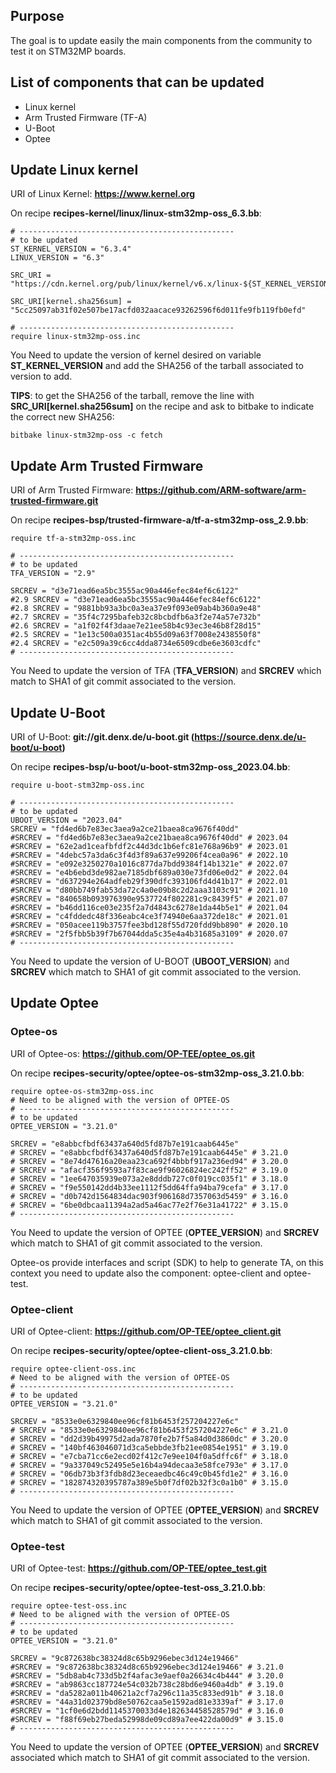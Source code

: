 ## Purpose
The goal is to update easily the main components from the community to test it on STM32MP boards.

## List of components that can be updated

  * Linux kernel
  * Arm Trusted Firmware (TF-A)
  * U-Boot
  * Optee

## Update Linux kernel

  URI of Linux Kernel: **https://www.kernel.org**

  On recipe **recipes-kernel/linux/linux-stm32mp-oss_6.3.bb**:
```
# ------------------------------------------------
# to be updated
ST_KERNEL_VERSION = "6.3.4"
LINUX_VERSION = "6.3"

SRC_URI = "https://cdn.kernel.org/pub/linux/kernel/v6.x/linux-${ST_KERNEL_VERSION}.tar.gz;name=kernel"

SRC_URI[kernel.sha256sum] = "5cc25097ab31f02e507be17acfd032aacace93262596f6d011fe9fb119fb0efd"

# ------------------------------------------------
require linux-stm32mp-oss.inc
```
  You Need to update the version of kernel desired on variable **ST_KERNEL_VERSION** and
  add the SHA256 of the tarball associated to version to add.

  **TIPS**: to get the SHA256 of the tarball, remove the line with **SRC_URI[kernel.sha256sum]** on the recipe and ask to bitbake to indicate the correct new SHA256:
```
bitbake linux-stm32mp-oss -c fetch
```

## Update Arm Trusted Firmware

  URI of Arm Trusted Firmware: **https://github.com/ARM-software/arm-trusted-firmware.git**

  On recipe **recipes-bsp/trusted-firmware-a/tf-a-stm32mp-oss_2.9.bb**:
```
require tf-a-stm32mp-oss.inc

# ------------------------------------------------
# to be updated
TFA_VERSION = "2.9"

SRCREV = "d3e71ead6ea5bc3555ac90a446efec84ef6c6122"
#2.9 SRCREV = "d3e71ead6ea5bc3555ac90a446efec84ef6c6122"
#2.8 SRCREV = "9881bb93a3bc0a3ea37e9f093e09ab4b360a9e48"
#2.7 SRCREV = "35f4c7295bafeb32c8bcbdfb6a3f2e74a57e732b"
#2.6 SRCREV = "a1f02f4f3daae7e21ee58b4c93ec3e46b8f28d15"
#2.5 SRCREV = "1e13c500a0351ac4b55d09a63f7008e2438550f8"
#2.4 SRCREV = "e2c509a39c6cc4dda8734e6509cdbe6e3603cdfc"
# ------------------------------------------------
```
  You Need to update the version of TFA (**TFA_VERSION**) and **SRCREV** which match to SHA1 of git commit associated to the version.

## Update U-Boot

  URI of U-Boot: **git://git.denx.de/u-boot.git (https://source.denx.de/u-boot/u-boot)**

  On recipe **recipes-bsp/u-boot/u-boot-stm32mp-oss_2023.04.bb**:
```
require u-boot-stm32mp-oss.inc

# ------------------------------------------------
# to be updated
UBOOT_VERSION = "2023.04"
SRCREV = "fd4ed6b7e83ec3aea9a2ce21baea8ca9676f40dd"
#SRCREV = "fd4ed6b7e83ec3aea9a2ce21baea8ca9676f40dd" # 2023.04
#SRCREV = "62e2ad1ceafbfdf2c44d3dc1b6efc81e768a96b9" # 2023.01
#SRCREV = "4debc57a3da6c3f4d3f89a637e99206f4cea0a96" # 2022.10
#SRCREV = "e092e3250270a1016c877da7bdd9384f14b1321e" # 2022.07
#SRCREV = "e4b6ebd3de982ae7185dbf689a030e73fd06e0d2" # 2022.04
#SRCREV = "d637294e264adfeb29f390dfc393106fd4d41b17" # 2022.01
#SRCREV = "d80bb749fab53da72c4a0e09b8c2d2aaa3103c91" # 2021.10
#SRCREV = "840658b093976390e9537724f802281c9c8439f5" # 2021.07
#SRCREV = "b46dd116ce03e235f2a7d4843c6278e1da44b5e1" # 2021.04
#SRCREV = "c4fddedc48f336eabc4ce3f74940e6aa372de18c" # 2021.01
#SRCREV = "050acee119b3757fee3bd128f55d720fdd9bb890" # 2020.10
#SRCREV = "2f5fbb5b39f7b67044dda5c35e4a4b31685a3109" # 2020.07
# ------------------------------------------------
```
  You Need to update the version of U-BOOT (**UBOOT_VERSION**) and **SRCREV** which match to SHA1 of git commit associated to the version.

## Update Optee

### Optee-os

  URI of Optee-os: **https://github.com/OP-TEE/optee_os.git**

  On recipe **recipes-security/optee/optee-os-stm32mp-oss_3.21.0.bb**:
```
require optee-os-stm32mp-oss.inc
# Need to be aligned with the version of OPTEE-OS
# ------------------------------------------------
# to be updated
OPTEE_VERSION = "3.21.0"

SRCREV = "e8abbcfbdf63437a640d5fd87b7e191caab6445e"
# SRCREV = "e8abbcfbdf63437a640d5fd87b7e191caab6445e" # 3.21.0
# SRCREV = "8e74d47616a20eaa23ca692f4bbbf917a236ed94" # 3.20.0
# SRCREV = "afacf356f9593a7f83cae9f96026824ec242ff52" # 3.19.0
# SRCREV = "1ee647035939e073a2e8dddb727c0f019cc035f1" # 3.18.0
# SRCREV = "f9e550142dd4b33ee1112f5dd64ffa94ba79cefa" # 3.17.0
# SRCREV = "d0b742d1564834dac903f906168d7357063d5459" # 3.16.0
# SRCREV = "6be0dbcaa11394a2ad5a46ac77e2f76e31a41722" # 3.15.0
# ------------------------------------------------
```
  You Need to update the version of OPTEE (**OPTEE_VERSION**) and **SRCREV** which match to SHA1 of git commit associated to the version.

  Optee-os provide interfaces and script (SDK) to help to generate TA, on this context you need to update also the component: optee-client and optee-test.

### Optee-client

  URI of Optee-client: **https://github.com/OP-TEE/optee_client.git**

  On recipe **recipes-security/optee/optee-client-oss_3.21.0.bb**:
```
require optee-client-oss.inc
# Need to be aligned with the version of OPTEE-OS
# ------------------------------------------------
# to be updated
OPTEE_VERSION = "3.21.0"

SRCREV = "8533e0e6329840ee96cf81b6453f257204227e6c"
# SRCREV = "8533e0e6329840ee96cf81b6453f257204227e6c" # 3.21.0
# SRCREV = "dd2d39b49975d2ada7870fe2b7f5a84d0d3860dc" # 3.20.0
# SRCREV = "140bf463046071d3ca5ebbde3fb21ee0854e1951" # 3.19.0
# SRCREV = "e7cba71cc6e2ecd02f412c7e9ee104f0a5dffc6f" # 3.18.0
# SRCREV = "9a337049c52495e5e16b4a94decaa3e58fce793e" # 3.17.0
# SRCREV = "06db73b3f3fdb8d23eceaedbc46c49c0b45fd1e2" # 3.16.0
# SRCREV = "182874320395787a389e5b0f7df02b32f3c0a1b0" # 3.15.0
# ------------------------------------------------
```
  You Need to update the version of OPTEE (**OPTEE_VERSION**) and **SRCREV** which match to SHA1 of git commit associated to the version.

### Optee-test

  URI of Optee-test: **https://github.com/OP-TEE/optee_test.git**

  On recipe **recipes-security/optee/optee-test-oss_3.21.0.bb**:
```
require optee-test-oss.inc
# Need to be aligned with the version of OPTEE-OS
# ------------------------------------------------
# to be updated
OPTEE_VERSION = "3.21.0"

SRCREV = "9c872638bc38324d8c65b9296ebec3d124e19466"
#SRCREV = "9c872638bc38324d8c65b9296ebec3d124e19466" # 3.21.0
#SRCREV = "5db8ab4c733d5b2f4afac3e9aef0a26634c4b444" # 3.20.0
#SRCREV = "ab9863cc187724e54c032b738c28bd6e9460a4db" # 3.19.0
#SRCREV = "da5282a011b40621a2cf7a296c11a35c833ed91b" # 3.18.0
#SRCREV = "44a31d02379bd8e50762caa5e1592ad81e3339af" # 3.17.0
#SRCREV = "1cf0e6d2bdd1145370033d4e182634458528579d" # 3.16.0
#SRCREV = "f88f69eb27beda52998de09cd89a7ee422da00d9" # 3.15.0
# ------------------------------------------------
```
  You Need to update the version of OPTEE (**OPTEE_VERSION**) and **SRCREV** associated which match to SHA1 of git commit associated to the version.
